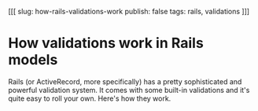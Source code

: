 [[[
slug: how-rails-validations-work
publish: false
tags: rails, validations
]]]

# How validations work in Rails models

Rails (or ActiveRecord, more specifically) has a pretty sophisticated and powerful validation system. It comes with some built-in validations and it's quite easy to roll your own. Here's how they work. 


